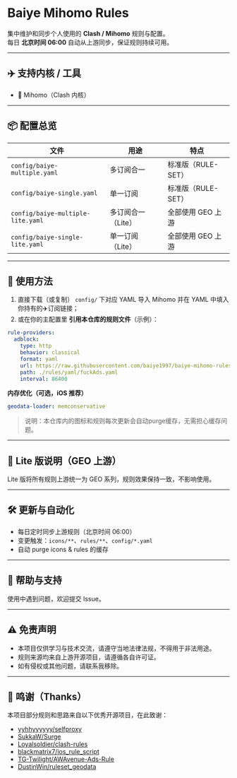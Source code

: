 # Baiye Mihomo Rules

集中维护和同步个人使用的 **Clash / Mihomo** 规则与配置。  
每日 **北京时间 06:00** 自动从上游同步，保证规则持续可用。

---

## ✈️ 支持内核 / 工具
- 🌸 Mihomo（Clash 内核）

---

## 📦 配置总览

| 文件 | 用途 | 特点 |
|---|---|---|
| `config/baiye-multiple.yaml` | 多订阅合一 | 标准版（RULE-SET） |
| `config/baiye-single.yaml` | 单一订阅 | 标准版（RULE-SET） |
| `config/baiye-multiple-lite.yaml` | 多订阅合一（Lite） | 全部使用 GEO 上游 |
| `config/baiye-single-lite.yaml` | 单一订阅（Lite） | 全部使用 GEO 上游 |

---

## 🚀 使用方法

1. 直接下载（或复制） `config/` 下对应 YAML 导入 Mihomo 并在 YAML 中填入你持有的✈️订阅链接；  
2. 或在你的主配置里 **引用本仓库的规则文件**（示例）：

```yaml
rule-providers:
  adblock:
    type: http
    behavior: classical
    format: yaml
    url: https://raw.githubusercontent.com/baiye1997/baiye-mihomo-rules/main/rules/yaml/fuckAds.yaml
    path: ./rules/yaml/fuckAds.yaml
    interval: 86400
```

**内存优化（可选，iOS 推荐）**
```yaml
geodata-loader: memconservative
```

> 说明：本仓库内的图标和规则每次更新会自动purge缓存，无需担心缓存问题。

---

## 🧩 Lite 版说明（GEO 上游）

Lite 版将所有规则上游统一为 GEO 系列，规则效果保持一致，不影响使用。

---

## 🛠 更新与自动化

- 每日定时同步上游规则（北京时间 06:00）  
- 变更触发：`icons/**`、`rules/**`、`config/*.yaml`  
- 自动 purge icons & rules 的缓存

---

## 🤝 帮助与支持
使用中遇到问题，欢迎提交 Issue。

---

## ⚠️ 免责声明
- 本项目仅供学习与技术交流，请遵守当地法律法规，不得用于非法用途。  
- 规则来源均来自上游开源项目，请遵循各自许可证。  
- 如有侵权或其他问题，请联系我移除。

---

## 🙌 鸣谢（Thanks）

本项目部分规则和思路来自以下优秀开源项目，在此致谢：

- [yyhhyyyyyy/selfproxy](https://github.com/yyhhyyyyyy/selfproxy)  
- [SukkaW/Surge](https://github.com/SukkaW/Surge)  
- [Loyalsoldier/clash-rules](https://github.com/Loyalsoldier/clash-rules)  
- [blackmatrix7/ios_rule_script](https://github.com/blackmatrix7/ios_rule_script)  
- [TG-Twilight/AWAvenue-Ads-Rule](https://github.com/TG-Twilight/AWAvenue-Ads-Rule)  
- [DustinWin/ruleset_geodata](https://github.com/DustinWin/ruleset_geodata)
